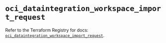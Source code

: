 # `oci_dataintegration_workspace_import_request`

Refer to the Terraform Registry for docs: [`oci_dataintegration_workspace_import_request`](https://registry.terraform.io/providers/oracle/oci/7.19.0/docs/resources/dataintegration_workspace_import_request).
